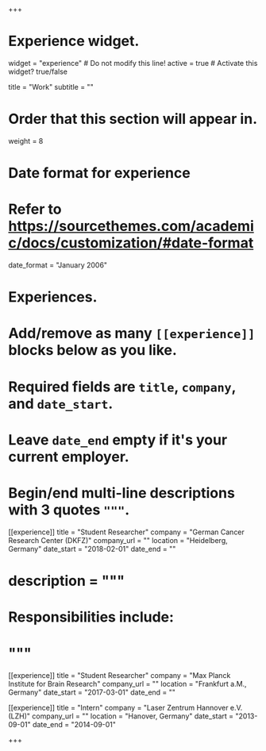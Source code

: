 +++
# Experience widget.
widget = "experience"  # Do not modify this line!
active = true  # Activate this widget? true/false

title = "Work"
subtitle = ""

# Order that this section will appear in.
weight = 8

# Date format for experience
#   Refer to https://sourcethemes.com/academic/docs/customization/#date-format
date_format = "January 2006"

# Experiences.
#   Add/remove as many `[[experience]]` blocks below as you like.
#   Required fields are `title`, `company`, and `date_start`.
#   Leave `date_end` empty if it's your current employer.
#   Begin/end multi-line descriptions with 3 quotes `"""`.
[[experience]]
  title = "Student Researcher"
  company = "German Cancer Research Center (DKFZ)"
  company_url = ""
  location = "Heidelberg, Germany"
  date_start = "2018-02-01"
  date_end = ""
#  description = """
#  Responsibilities include:
#  """

[[experience]]
  title = "Student Researcher"
  company = "Max Planck Institute for Brain Research"
  company_url = ""
  location = "Frankfurt a.M., Germany"
  date_start = "2017-03-01"
  date_end = ""
  
[[experience]]
  title = "Intern"
  company = "Laser Zentrum Hannover e.V. (LZH)"
  company_url = ""
  location = "Hanover, Germany"
  date_start = "2013-09-01"
  date_end = "2014-09-01"

+++
